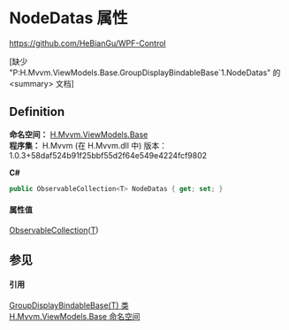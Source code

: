 # NodeDatas 属性
https://github.com/HeBianGu/WPF-Control

\[缺少 "P:H.Mvvm.ViewModels.Base.GroupDisplayBindableBase`1.NodeDatas" 的 &lt;summary&gt; 文档\]



## Definition
**命名空间：** <a href="1a39445a-2086-c1ca-7c41-28cbba243517">H.Mvvm.ViewModels.Base</a>  
**程序集：** H.Mvvm (在 H.Mvvm.dll 中) 版本：1.0.3+58daf524b91f25bbf55d2f64e549e4224fcf9802

**C#**
``` C#
public ObservableCollection<T> NodeDatas { get; set; }
```



#### 属性值
<a href="https://learn.microsoft.com/dotnet/api/system.collections.objectmodel.observablecollection-1" target="_blank" rel="noopener noreferrer">ObservableCollection</a>(<a href="33f24787-95a3-8380-161e-6f40dbca8e0c">T</a>)

## 参见


#### 引用
<a href="33f24787-95a3-8380-161e-6f40dbca8e0c">GroupDisplayBindableBase(T) 类</a>  
<a href="1a39445a-2086-c1ca-7c41-28cbba243517">H.Mvvm.ViewModels.Base 命名空间</a>  
